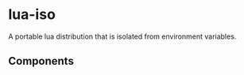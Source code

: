 # lua-iso

A portable lua distribution that is isolated from environment variables.

## Components


